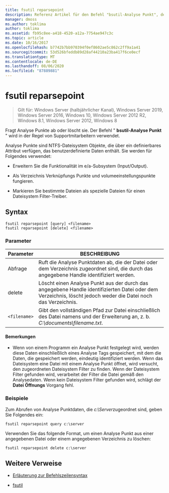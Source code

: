 ```yaml
---
title: fsutil reparsepoint
description: Referenz Artikel für den Befehl "bsutil-Analyse Punkt", der Analyse Punkte abfragt oder löscht.
manager: dmoss
ms.author: toklima
author: toklima
ms.assetid: fb95c8ee-a418-4520-a12a-7754ae947c3c
ms.topic: article
ms.date: 10/16/2017
ms.openlocfilehash: b7742b7bb970394f0ef8602ae5c862c2ff9a1a41
ms.sourcegitcommit: 53d526bfeddb89d28af44210a23ba417f6ce0ecf
ms.translationtype: MT
ms.contentlocale: de-DE
ms.lasthandoff: 08/06/2020
ms.locfileid: "87889881"
---
```

# <a name="fsutil-reparsepoint"></a>fsutil reparsepoint

> Gilt für: Windows Server (halbjährlicher Kanal), Windows Server 2019, Windows Server 2016, Windows 10, Windows Server 2012 R2, Windows 8.1, Windows Server 2012, Windows 8

Fragt Analyse Punkte ab oder löscht sie.  Der Befehl " **bsutil-Analyse Punkt** " wird in der Regel von Supportmitarbeitern verwendet.

Analyse Punkte sind NTFS-Dateisystem Objekte, die über ein definierbares Attribut verfügen, das benutzerdefinierte Daten enthält. Sie werden für Folgendes verwendet:

- Erweitern Sie die Funktionalität im e/a-Subsystem (Input/Output).

- Als Verzeichnis Verknüpfungs Punkte und volumeeinstellungspunkte fungieren.

- Markieren Sie bestimmte Dateien als spezielle Dateien für einen Dateisystem Filter-Treiber.

## <a name="syntax"></a>Syntax

```
fsutil reparsepoint [query] <filename>
fsutil reparsepoint [delete] <filename>
```

### <a name="parameters"></a>Parameter

| Parameter | BESCHREIBUNG |
| --------- | ----------- |
| Abfrage | Ruft die Analyse Punktdaten ab, die der Datei oder dem Verzeichnis zugeordnet sind, die durch das angegebene Handle identifiziert werden. |
| delete | Löscht einen Analyse Punkt aus der durch das angegebene Handle identifizierten Datei oder dem Verzeichnis, löscht jedoch weder die Datei noch das Verzeichnis. |
| `<filename>` | Gibt den vollständigen Pfad zur Datei einschließlich des Datei namens und der Erweiterung an, z. b. *C:\documents\filename.txt*. |

#### <a name="remarks"></a>Bemerkungen

- Wenn von einem Programm ein Analyse Punkt festgelegt wird, werden diese Daten einschließlich eines Analyse Tags gespeichert, mit dem die Daten, die gespeichert werden, eindeutig identifiziert werden. Wenn das Dateisystem eine Datei mit einem Analyse Punkt öffnet, wird versucht, den zugeordneten Dateisystem Filter zu finden. Wenn der Dateisystem Filter gefunden wird, verarbeitet der Filter die Datei gemäß den Analysedaten. Wenn kein Dateisystem Filter gefunden wird, schlägt der **Datei Öffnungs** Vorgang fehl.

### <a name="examples"></a>Beispiele

Zum Abrufen von Analyse Punktdaten, die *c:\Server*zugeordnet sind, geben Sie Folgendes ein:

```
fsutil reparsepoint query c:\server
```

Verwenden Sie das folgende Format, um einen Analyse Punkt aus einer angegebenen Datei oder einem angegebenen Verzeichnis zu löschen:

```
fsutil reparsepoint delete c:\server
```

## <a name="additional-references"></a>Weitere Verweise

- [Erläuterung zur Befehlszeilensyntax](command-line-syntax-key.md)

- [fsutil](fsutil.md)
